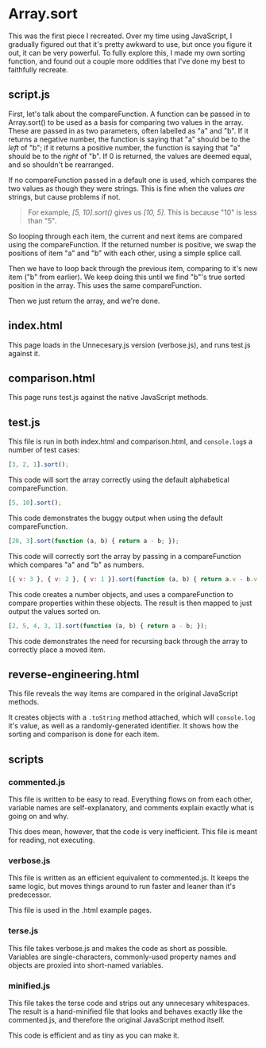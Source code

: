 # Array.sort
This was the first piece I recreated. Over my time using JavaScript, I gradually figured out 
that it's pretty awkward to use, but once you figure it out, it can be very powerful. To fully 
explore this, I made my own sorting function, and found out a couple more oddities that I've 
done my best to faithfully recreate.

## script.js
First, let's talk about the compareFunction. A function can be passed in to Array.sort() to be 
used as a basis for comparing two values in the array. These are passed in as two parameters, 
often labelled as "a" and "b". If it returns a negative number, the function is saying that "a" 
should be to the _left_ of "b"; if it returns a positive number, the function is saying that "a" 
should be to the _right_ of "b". If 0 is returned, the values are deemed equal, and so shouldn't 
be rearranged.

If no compareFunction passed in a default one is used, which compares the two values as though 
they were strings. This is fine when the values _are_ strings, but cause problems if not.

> For example, <cite>[5, 10].sort()</cite> gives us <cite>[10, 5]</cite>. This is because "10" is less than 
> "5".

So looping through each item, the current and next items are compared using the compareFunction. 
If the returned number is positive, we swap the positions of item "a" and "b" with each other, 
using a simple splice call.

Then we have to loop back through the previous item, comparing to it's new item ("b" from 
earlier). We keep doing this until we find "b"'s true sorted position in the array. This uses 
the same compareFunction.

Then we just return the array, and we're done.


## index.html
This page loads in the Unnecesary.js version (verbose.js), and runs test.js against it.


## comparison.html
This page runs test.js against the native JavaScript methods.


## test.js
This file is run in both index.html and comparison.html, and `console.log`s a number of test 
cases:

```js
[3, 2, 1].sort();
```
This code will sort the array correctly using the default alphabetical compareFunction.

```js
[5, 10].sort();
```
This code demonstrates the buggy output when using the default compareFunction.

```js
[20, 3].sort(function (a, b) { return a - b; });
```
This code will correctly sort the array by passing in a compareFunction which compares "a" and 
"b" as numbers.

```js
[{ v: 3 }, { v: 2 }, { v: 1 }].sort(function (a, b) { return a.v - b.v; }).map(function (v) { return v.v; })
```
This code creates a number objects, and uses a compareFunction to compare properties within 
these objects. The result is then mapped to just output the values sorted on.

```js
[2, 5, 4, 3, 1].sort(function (a, b) { return a - b; });
```
This code demonstrates the need for recursing back through the array to correctly place a moved 
item.


## reverse-engineering.html
This file reveals the way items are compared in the original JavaScript methods.

It creates objects with a `.toString` method attached, which will `console.log` it's value, 
as well as a randomly-generated identifier. It shows how the sorting and comparison is done 
for each item.


## scripts

### commented.js
This file is written to be easy to read. Everything flows on from each other, variable names are 
self-explanatory, and comments explain exactly what is going on and why.

This does mean, however, that the code is very inefficient. This file is meant for reading, not 
executing.

### verbose.js
This file is written as an efficient equivalent to commented.js. It keeps the same logic, but 
moves things around to run faster and leaner than it's predecessor.

This file is used in the .html example pages.

### terse.js
This file takes verbose.js and makes the code as short as possible. Variables are 
single-characters, commonly-used property names and objects are proxied into short-named 
variables.

### minified.js
This file takes the terse code and strips out any unnecesary whitespaces. The result is a 
hand-minified file that looks and behaves exactly like the commented.js, and therefore the 
original JavaScript method itself.

This code is efficient and as tiny as you can make it.
